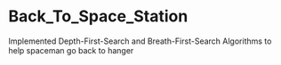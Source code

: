 # Back_To_Space_Station
Implemented Depth-First-Search and Breath-First-Search Algorithms to help spaceman go back to hanger
